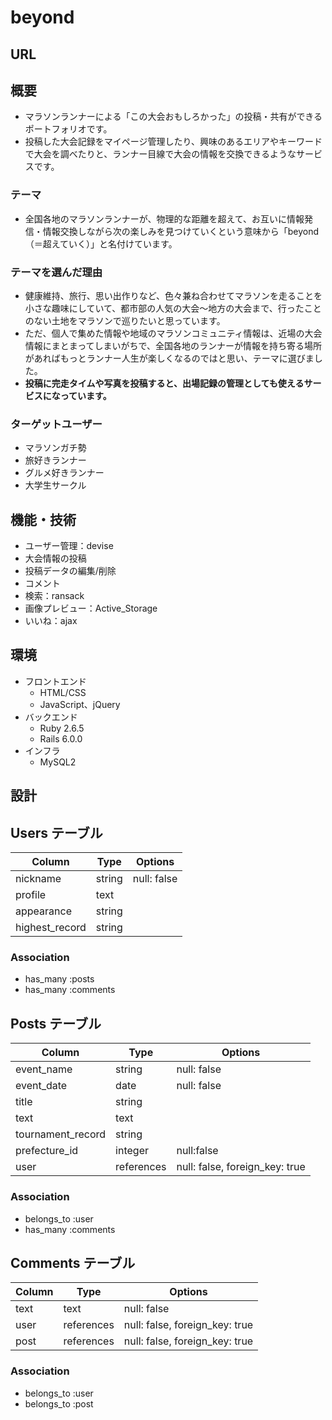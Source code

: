 # beyond

## URL

## 概要
* マラソンランナーによる「この大会おもしろかった」の投稿・共有ができるポートフォリオです。
* 投稿した大会記録をマイページ管理したり、興味のあるエリアやキーワードで大会を調べたりと、ランナー目線で大会の情報を交換できるようなサービスです。
### テーマ
* 全国各地のマラソンランナーが、物理的な距離を超えて、お互いに情報発信・情報交換しながら次の楽しみを見つけていくという意味から「beyond（＝超えていく）」と名付けています。
### テーマを選んだ理由
* 健康維持、旅行、思い出作りなど、色々兼ね合わせてマラソンを走ることを小さな趣味にしていて、都市部の人気の大会〜地方の大会まで、行ったことのない土地をマラソンで巡りたいと思っています。
* ただ、個人で集めた情報や地域のマラソンコミュニティ情報は、近場の大会情報にまとまってしまいがちで、全国各地のランナーが情報を持ち寄る場所があればもっとランナー人生が楽しくなるのではと思い、テーマに選びました。
* **投稿に完走タイムや写真を投稿すると、出場記録の管理としても使えるサービスになっています。**
### ターゲットユーザー
* マラソンガチ勢
* 旅好きランナー
* グルメ好きランナー
* 大学生サークル

## 機能・技術
* ユーザー管理：devise
* 大会情報の投稿
* 投稿データの編集/削除
* コメント
* 検索：ransack
* 画像プレビュー：Active_Storage
* いいね：ajax

## 環境
* フロントエンド
  * HTML/CSS
  * JavaScript、jQuery
* バックエンド
  * Ruby 2.6.5
  * Rails 6.0.0
* インフラ
  * MySQL2

## 設計

## Users テーブル

| Column         | Type       | Options     |
| -------------- | ---------- | ----------- |
| nickname       | string     | null: false |
| profile        | text       |             |
| appearance     | string     |             |
| highest_record | string     |             |

### Association

- has_many :posts
- has_many :comments

## Posts テーブル

| Column            | Type       | Options                        |
| ----------------- | ---------- | ------------------------------ |
| event_name        | string     | null: false                    |
| event_date        | date       | null: false                    |
| title             | string     |                                |
| text              | text       |                                |
| tournament_record | string     |                                |
| prefecture_id     | integer    | null:false                     |
| user              | references | null: false, foreign_key: true |

### Association

- belongs_to :user
- has_many :comments

## Comments テーブル

| Column    | Type       | Options                        |
| --------- | ---------- | ------------------------------ |
| text      | text       | null: false                    |
| user      | references | null: false, foreign_key: true |
| post      | references | null: false, foreign_key: true |

### Association

- belongs_to :user
- belongs_to :post